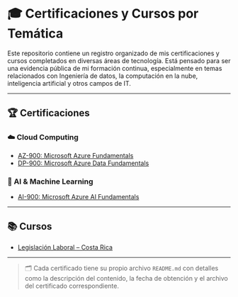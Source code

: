# 🎓 Certificaciones y Cursos por Temática

Este repositorio contiene un registro organizado de mis certificaciones y cursos completados en diversas áreas de tecnología. Está pensado para ser una evidencia pública de mi formación continua, especialmente en temas relacionados con Ingeniería de datos, la computación en la nube, inteligencia artificial y otros campos de IT.

---

## 🏆 Certificaciones

### ☁️ Cloud Computing
- [AZ-900: Microsoft Azure Fundamentals](./Certificaciones/Cloud-Computing/AZ-900/README.md)
- [DP-900: Microsoft Azure Data Fundamentals](./Certificaciones/Cloud-Computing/DP-900/README.md)

### 🤖 AI & Machine Learning
- [AI-900: Microsoft Azure AI Fundamentals](./Certificaciones/AI-Machine-Learning/AI-900/README.md)

---

## 📚 Cursos

- [Legislación Laboral – Costa Rica](./Otros-Cursos/Legislacion-Laboral/README.md)

---

> 🗂 Cada certificado tiene su propio archivo `README.md` con detalles como la descripción del contenido, la fecha de obtención y el archivo del certificado correspondiente.
